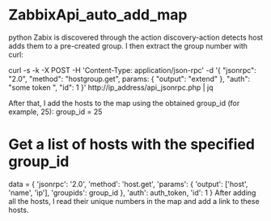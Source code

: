 # ZabbixApi_auto_add_map
python 
Zabix is discovered through the action discovery-action detects host adds them to a pre-created group. I then extract the group number with curl:

curl -s -k -X POST -H 'Content-Type: application/json-rpc' -d '{
     "jsonrpc": "2.0",
     "method": "hostgroup.get",
     params: {
         "output": "extend"
     },
     "auth": "some token ",
     "id": 1
}' http://ip_address/api_jsonrpc.php | jq

After that, I add the hosts to the map using the obtained group_id (for example, 25):
group_id = 25

# Get a list of hosts with the specified group_id
data = {
     'jsonrpc': '2.0',
     'method': 'host.get',
     'params': {
         'output': ['host', 'name', 'ip'],
         'groupids': group_id
     },
     'auth': auth_token,
     'id': 1
}
After adding all the hosts, I read their unique numbers in the map and add a link to these hosts.
